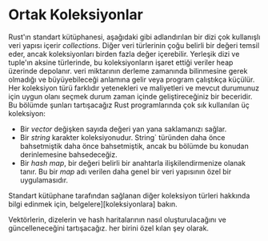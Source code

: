 # Ortak Koleksiyonlar

Rust'ın standart kütüphanesi, aşağıdaki gibi adlandırılan bir dizi çok kullanışlı veri yapısı içerir
_collections_. Diğer veri türlerinin çoğu belirli bir değeri temsil eder, ancak
koleksiyonları birden fazla değer içerebilir. Yerleşik dizi ve tuple'ın aksine
türlerinde, bu koleksiyonların işaret ettiği veriler heap üzerinde depolanır.
veri miktarının derleme zamanında bilinmesine gerek olmadığı ve büyüyebileceği anlamına gelir
veya program çalıştıkça küçülür. Her koleksiyon türü farklıdır
yetenekleri ve maliyetleri ve mevcut durumunuz için uygun olanı seçmek
durum zaman içinde geliştireceğiniz bir beceridir. Bu bölümde şunları tartışacağız
Rust programlarında çok sık kullanılan üç koleksiyon:

- Bir _vector_ değişken sayıda değeri yan yana saklamanızı sağlar.
- Bir _string_ karakter koleksiyonudur. String` türünden daha önce bahsetmiştik
  daha önce bahsetmiştik, ancak bu bölümde bu konudan derinlemesine bahsedeceğiz.
- Bir _hash map_, bir değeri belirli bir anahtarla ilişkilendirmenize olanak tanır. Bu bir
  _map_ adı verilen daha genel bir veri yapısının özel bir uygulamasıdır.

Standart kütüphane tarafından sağlanan diğer koleksiyon türleri hakkında bilgi edinmek için,
belgelere][koleksiyonlara] bakın.

Vektörlerin, dizelerin ve hash haritalarının nasıl oluşturulacağını ve güncelleneceğini tartışacağız.
her birini özel kılan şey olarak.

[koleksiyonlar]: ../std/collections/index.html